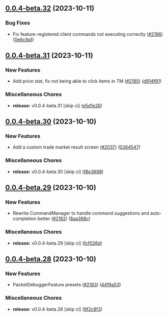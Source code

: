 ## [0.0.4-beta.32](https://github.com/Wynntils/Artemis/compare/v0.0.4-beta.31...v0.0.4-beta.32) (2023-10-11)


### Bug Fixes

* Fix feature-registered client commands not executing correctly ([#2186](https://github.com/Wynntils/Artemis/issues/2186)) ([0e6c9a1](https://github.com/Wynntils/Artemis/commit/0e6c9a13787ba67169470d8253cb8fcca635337c))

## [0.0.4-beta.31](https://github.com/Wynntils/Artemis/compare/v0.0.4-beta.30...v0.0.4-beta.31) (2023-10-11)


### New Features

* Add price stat, fix not being able to click items in TM ([#2185](https://github.com/Wynntils/Artemis/issues/2185)) ([d914f91](https://github.com/Wynntils/Artemis/commit/d914f911f8a61823fa9f694a385cb22f4b183f17))


### Miscellaneous Chores

* **release:** v0.0.4-beta.31 [skip ci] ([e5d1e26](https://github.com/Wynntils/Artemis/commit/e5d1e267dfbbd7eded6d036823313c8ca96305ca))

## [0.0.4-beta.30](https://github.com/Wynntils/Artemis/compare/v0.0.4-beta.29...v0.0.4-beta.30) (2023-10-10)


### New Features

* Add a custom trade market result screen ([#2037](https://github.com/Wynntils/Artemis/issues/2037)) ([0264547](https://github.com/Wynntils/Artemis/commit/0264547a2169ea185cf9d3a5546aa1a8a56331cb))


### Miscellaneous Chores

* **release:** v0.0.4-beta.30 [skip ci] ([f8e3698](https://github.com/Wynntils/Artemis/commit/f8e369854c3c2dc61b29ae0552aa21928fa1ab93))

## [0.0.4-beta.29](https://github.com/Wynntils/Artemis/compare/v0.0.4-beta.28...v0.0.4-beta.29) (2023-10-10)


### New Features

* Rewrite CommandManager to handle command suggestions and auto-completion better  ([#2182](https://github.com/Wynntils/Artemis/issues/2182)) ([8aa368c](https://github.com/Wynntils/Artemis/commit/8aa368cf805b2d16d95366280010fc21b4112dff))


### Miscellaneous Chores

* **release:** v0.0.4-beta.29 [skip ci] ([fcf026d](https://github.com/Wynntils/Artemis/commit/fcf026da2f8cc3f6d86c660c8e7c16fe2a846515))

## [0.0.4-beta.28](https://github.com/Wynntils/Artemis/compare/v0.0.4-beta.27...v0.0.4-beta.28) (2023-10-10)


### New Features

* PacketDebuggerFeature presets ([#2183](https://github.com/Wynntils/Artemis/issues/2183)) ([44f9a53](https://github.com/Wynntils/Artemis/commit/44f9a535610bf17ed29d391c120e2f7615732d1a))


### Miscellaneous Chores

* **release:** v0.0.4-beta.28 [skip ci] ([9f2c8f3](https://github.com/Wynntils/Artemis/commit/9f2c8f3a76ab48a54e2b0cc7ff9598eadc497a36))

